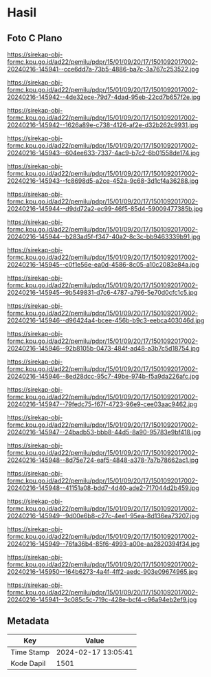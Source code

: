 # Hasil

## Foto C Plano

https://sirekap-obj-formc.kpu.go.id/ad22/pemilu/pdpr/15/01/09/20/17/1501092017002-20240216-145941--cce6dd7a-73b5-4886-ba7c-3a767c253522.jpg

https://sirekap-obj-formc.kpu.go.id/ad22/pemilu/pdpr/15/01/09/20/17/1501092017002-20240216-145942--4de32ece-79d7-4dad-95eb-22cd7b657f2e.jpg

https://sirekap-obj-formc.kpu.go.id/ad22/pemilu/pdpr/15/01/09/20/17/1501092017002-20240216-145942--1626a89e-c738-4126-af2e-d32b262c9931.jpg

https://sirekap-obj-formc.kpu.go.id/ad22/pemilu/pdpr/15/01/09/20/17/1501092017002-20240216-145943--604ee633-7337-4ac9-b7c2-6b01558de174.jpg

https://sirekap-obj-formc.kpu.go.id/ad22/pemilu/pdpr/15/01/09/20/17/1501092017002-20240216-145943--fc8698d5-a2ce-452a-9c68-3d1cf4a36288.jpg

https://sirekap-obj-formc.kpu.go.id/ad22/pemilu/pdpr/15/01/09/20/17/1501092017002-20240216-145944--d9dd72a2-ec99-46f5-85d4-59009477385b.jpg

https://sirekap-obj-formc.kpu.go.id/ad22/pemilu/pdpr/15/01/09/20/17/1501092017002-20240216-145944--b283ad5f-f347-40a2-8c3c-bb9463339b91.jpg

https://sirekap-obj-formc.kpu.go.id/ad22/pemilu/pdpr/15/01/09/20/17/1501092017002-20240216-145945--c0f1e56e-ea0d-4586-8c05-a10c2083e84a.jpg

https://sirekap-obj-formc.kpu.go.id/ad22/pemilu/pdpr/15/01/09/20/17/1501092017002-20240216-145945--9b549831-d7c6-4787-a796-5e70d0cfc1c5.jpg

https://sirekap-obj-formc.kpu.go.id/ad22/pemilu/pdpr/15/01/09/20/17/1501092017002-20240216-145946--d96424a4-bcee-456b-b9c3-eebca403046d.jpg

https://sirekap-obj-formc.kpu.go.id/ad22/pemilu/pdpr/15/01/09/20/17/1501092017002-20240216-145946--92b8105b-0473-484f-ad48-a3b7c5d18754.jpg

https://sirekap-obj-formc.kpu.go.id/ad22/pemilu/pdpr/15/01/09/20/17/1501092017002-20240216-145946--8ed28dcc-95c7-49be-974b-f5a9da226afc.jpg

https://sirekap-obj-formc.kpu.go.id/ad22/pemilu/pdpr/15/01/09/20/17/1501092017002-20240216-145947--79fedc75-f67f-4723-96e9-cee03aac9462.jpg

https://sirekap-obj-formc.kpu.go.id/ad22/pemilu/pdpr/15/01/09/20/17/1501092017002-20240216-145947--24badb53-bbb8-44d5-8a90-95783e9bf418.jpg

https://sirekap-obj-formc.kpu.go.id/ad22/pemilu/pdpr/15/01/09/20/17/1501092017002-20240216-145948--8d75e724-eaf5-4848-a378-7a7b78662ac1.jpg

https://sirekap-obj-formc.kpu.go.id/ad22/pemilu/pdpr/15/01/09/20/17/1501092017002-20240216-145948--41151a08-bdd7-4d40-ade2-717044d2b459.jpg

https://sirekap-obj-formc.kpu.go.id/ad22/pemilu/pdpr/15/01/09/20/17/1501092017002-20240216-145949--9d00e6b8-c27c-4ee1-95ea-8d136ea73207.jpg

https://sirekap-obj-formc.kpu.go.id/ad22/pemilu/pdpr/15/01/09/20/17/1501092017002-20240216-145949--76fa36b4-85f6-4993-a00e-aa2820394f34.jpg

https://sirekap-obj-formc.kpu.go.id/ad22/pemilu/pdpr/15/01/09/20/17/1501092017002-20240216-145950--164b6273-4a4f-4ff2-aedc-903e09674965.jpg

https://sirekap-obj-formc.kpu.go.id/ad22/pemilu/pdpr/15/01/09/20/17/1501092017002-20240216-145941--3c085c5c-719c-428e-bcf4-c96a94eb2ef9.jpg


## Metadata

| Key        | Value               |
| ---------- | ------------------- |
| Time Stamp | 2024-02-17 13:05:41 |
| Kode Dapil | 1501                |



